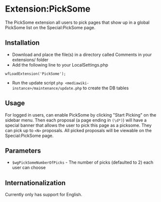 # Extension:PickSome

The PickSome extension all users to pick pages that show up in a global
PickSome list on the Special:PickSome page.

## Installation

* Download and place the file(s) in a directory called Comments in your extensions/ folder
* Add the following line to your LocalSettings.php
```
wfLoadExtension('PickSome');
```
* Run the update script `php <mediawiki-instance>/maintenance/update.php` to create the DB tables

## Usage

For logged in users, can enable PickSome by clicking "Start Picking" on the
sidebar menu.  Then each proposal (a page ending in `(\d*)`) will have a special
banner that allows the user to pick this page as a picksome.  They can pick
up to `<N>` proposals.  All picked proposals will be viewable on the
Special:PickSome page.

## Parameters

* `$wgPickSomeNumberOfPicks` - The number of picks (defaulted to 2) each user can choose

## Internationalization

Currently only has support for English.
